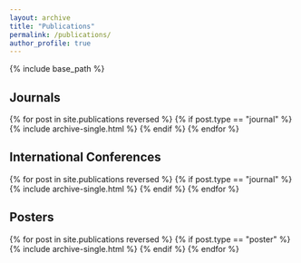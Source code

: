 ```yaml
---
layout: archive
title: "Publications"
permalink: /publications/
author_profile: true
---
```


{% include base_path %}

<h2> Journals </h2>
{% for post in site.publications reversed %}
  {% if post.type == "journal" %}
    {% include archive-single.html %}
  {% endif %}
{% endfor %}

<h2> International Conferences </h2>
{% for post in site.publications reversed %}
  {% if post.type == "journal" %}
    {% include archive-single.html %}
  {% endif %}
{% endfor %}

<h2> Posters </h2>
{% for post in site.publications reversed %}
  {% if post.type == "poster" %}
    {% include archive-single.html %}
  {% endif %}
{% endfor %}

